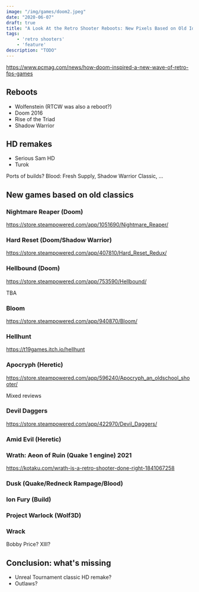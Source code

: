 ```yaml
---
image: "/img/games/doom2.jpeg"
date: "2020-06-07"
draft: true
title: "A Look At the Retro Shooter Reboots: New Pixels Based on Old Ideas"
tags:
    - 'retro shooters'
    - 'feature'
description: "TODO"
---
```


https://www.pcmag.com/news/how-doom-inspired-a-new-wave-of-retro-fps-games

## Reboots

- Wolfenstein (RTCW was also a reboot?)
- Doom 2016
- Rise of the Triad 
- Shadow Warrior

## HD remakes

- Serious Sam HD
- Turok

Ports of builds? Blood: Fresh Supply, Shadow Warrior Classic, ...

## New games based on old classics

### Nightmare Reaper (Doom)

https://store.steampowered.com/app/1051690/Nightmare_Reaper/

### Hard Reset (Doom/Shadow Warrior)

https://store.steampowered.com/app/407810/Hard_Reset_Redux/

### Hellbound (Doom)

https://store.steampowered.com/app/753590/Hellbound/

TBA

### Bloom

https://store.steampowered.com/app/940870/Bloom/

### Hellhunt

https://t19games.itch.io/hellhunt

### Apocryph (Heretic)

https://store.steampowered.com/app/596240/Apocryph_an_oldschool_shooter/

Mixed reviews

### Devil Daggers

https://store.steampowered.com/app/422970/Devil_Daggers/

### Amid Evil (Heretic)

### Wrath: Aeon of Ruin (Quake 1 engine) 2021

https://kotaku.com/wrath-is-a-retro-shooter-done-right-1841067258

### Dusk (Quake/Redneck Rampage/Blood)

### Ion Fury (Build)

### Project Warlock (Wolf3D)

### Wrack

Bobby Price? XIII?

## Conclusion: what's missing

- Unreal Tournament classic HD remake?
- Outlaws?
